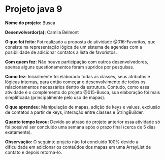 # Projeto java 9

<b>Nome do projeto:</b> Busca

<b>Desenvolverdor(a):</b> Camila Belmont

<b>O que foi feito:</b> Foi realizado a proposta de atividade @016-Favoritos, que consiste na representação lógica de um sistema de agendas com a posibilidade de adicionar contatos a lista de favoristos.

<b>Com quem fez:</b> Não houve participação com outros desenvolvedores, apenas alguns questionamentos foram supridos por pesquisas.

<b>Como fez:</b> Inicialmente foi elaborado todas as classes, seus atributos e lógicas internas, para então começar o desenvolvimento de todos os relacionamentos necessários dentro da estrutura. Contudo, como essa atividade é o complemento do projeto @015-Busca, sua elaboração foi mais simplificada (principalmente pelo uso de mapas).

<b>O que aprendeu:</b> Manipulação de mapas, adição de keys e values, exclusão de contatos a partir de keys, interação entre classes e StringBuilder.

<b>Quanto tempo levou:</b> Devido ao atraso do projeto anterior essa atividade só foi possivel ser concluido uma semana após o prazo final (cerca de 5 dias exatamente).

<b>Observação:</b> O seguinte projeto não foi concluido 100% devido a dificuldade em adicionar os conteúdos dos mapas em uma ArrayList de contato e depois retorna-lo. 
